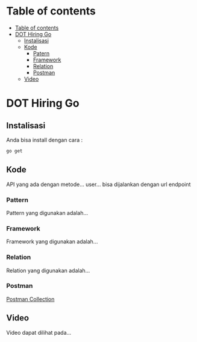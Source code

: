Table of contents
=================
<!--ts-->
   * [Table of contents](#table-of-contents)
   * [DOT Hiring Go](#dot-hiring-go)
      * [Instalisasi](#instalisasi)
      * [Kode](#kode)
        * [Patern](#pattern)
        * [Framework](#framework)
        * [Relation](#relation)
        * [Postman](#postman)
      * [Video](#video)
        
<!--te-->

# DOT Hiring Go

## Instalisasi

Anda bisa install dengan cara :
```bash
go get
```

## Kode
API yang ada dengan metode... user... bisa dijalankan dengan url endpoint

### Pattern
Pattern yang digunakan adalah...

### Framework
Framework yang digunakan adalah...

### Relation
Relation yang digunakan adalah...

### Postman
[Postman Collection](https://postman.com)

## Video
Video dapat dilihat pada...
